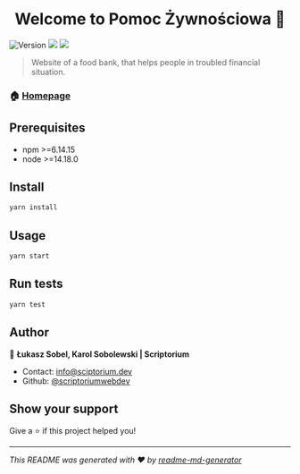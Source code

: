 <h1 align="center">Welcome to Pomoc Żywnościowa 👋</h1>
<p>
  <img alt="Version" src="https://img.shields.io/badge/version-1.0.0-blue.svg?cacheSeconds=2592000" />
  <img src="https://img.shields.io/badge/npm-%3E%3D6.14.15-blue.svg" />
  <img src="https://img.shields.io/badge/node-%3E%3D14.18.0-blue.svg" />
</p>

> Website of a food bank, that helps people in troubled financial situation.

### 🏠 [Homepage](www.pomoczywnosciowa.pl)

## Prerequisites

- npm >=6.14.15
- node >=14.18.0

## Install

```sh
yarn install
```

## Usage

```sh
yarn start
```

## Run tests

```sh
yarn test
```

## Author

👤 **Łukasz Sobel, Karol Sobolewski | Scriptorium**

* Contact: info@sciptorium.dev
* Github: [@scriptoriumwebdev](https://github.com/scriptoriumwebdev)

## Show your support

Give a ⭐️ if this project helped you!

***
_This README was generated with ❤️ by [readme-md-generator](https://github.com/kefranabg/readme-md-generator)_
